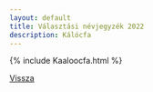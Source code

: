 ```yaml
---
layout: default
title: Választási névjegyzék 2022
description: Kálócfa
---
```


{% include Kaaloocfa.html %}

[Vissza](./)